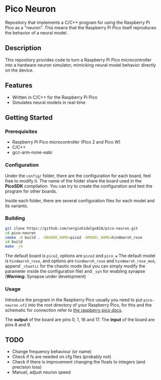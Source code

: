 # Pico Neuron

Repository that implements a C/C++ program for using the Raspberry Pi Pico as a "neuron". This means that the Raspberry Pi Pico itself reproduces the behavior of a neural model.

## Description

This repository provides code to turn a Raspberry Pi Pico microcontroller into a hardware neuron simulator, mimicking neural model behavior directly on the device.

## Features

- Written in C/C++ for the Raspberry Pi Pico
- Simulates neural models in real-time

## Getting Started

### Prerequisites

- Raspberry Pi Pico microcontroller (Pico 2 and Pico W)
- C/C++
- gcc-arm-none-eabi


### Configuration

Under the `config/` folder, there are the configuration for each board, feel free to modify it. The name of the folder share the board used in the **PicoSDK** compilation. You can try to create the configuration and test the program for other boards.

Inside each folder, there are several configuration files for each model and its variants.

### Building

```sh
git clone https://github.com/sergiohidalgo818/pico-neuron.git
cd pico-neuron
cmake -B build . -DBOARD_NAME=pico2 -DMODEL_NAME=hindmarsh_rose 
cd build
make -j4
```

The default board is `pico2`, options are `pico2` and `pico_w`
The default model is `hindmarsh_rose`, and options are `hindmarsh_rose` and `hindmarsh_rose_mod`, append `_chaotic` for the chaotic mode (but you can simply modify the parameter inside the configuration file) and `_syn` for enabling synapse (**Warning:** Synapse under development)

### Usage

Introduce the program in the Raspberry Pico usually you need to put `pico-neuron.uf2` into the root directory of your Raspberry Pico, for this and the schematic for connection refer to [the raspberry pico docs](https://www.raspberrypi.com/documentation/microcontrollers/pico-series.html).

The **output** of the board are pins $0$, $1$, $16$ and $17$.
The **input** of the board are pins $8$ and $9$.


## TODO

- Change frequency behaviour (or name)
- Check if fs are needed on cfg files (probably not)
- Check if there is improvement changing the floats to integers (and precision loss)
- Manuel, adjust neuron speed
